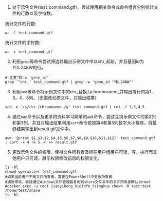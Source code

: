 1. 对于示例文件(test_command.gtf)，尝试使用相关命令或命令组合分别统计文件的行数以及字符数。

统计文件的行数:
```
wc -l test_command.gtf
```

统计文件的字符数:
```
wc -c test_command.gtf
```

2. 利用`grep`等命令尝试筛选并输出示例文件中以chr_起始，并且基因id为YDL248W的行。
```
# 注意^和-w 'gene_id'
grep '^chr_' test_command.gtf | grep -w 'gene_id "YDL248W"'

```


3. 利用`sed`等命令将示例文件中的chr_替换为chromosome_并输出每行的第1，3，4，5列。（无需改动原文件，只输出结果）
```
sed -e '/s/chr_/chromosome_/g' test_command.gtf | cut -f 1,3,4,5
```

4. 通过`man`命令以及更多的资料学习简单的`awk`命令，尝试互换示例文件的第2列和第3列，并且对输出结果利用`sort`命令依照第4和第5列数字大小排序，将最终结果输出到result.gtf文件中。
```
awk '{print $1,$3,$2,$4,$5,$6,$7,$8,$9,$10,$11,$12}' test_command.gtf | sort -k 4 -k 5 -n >> result.gtf
```

5. 更改示例文件的权限，使得文件所有者及所在用户组用户可读、写、执行而其他用户只可读，展示权限修改前后的权限变化。
```
ls -hl
chmod ug=rwx,o=r test_command.gtf
#如果当前用户不是文件所有者，需要在PowerShell中更改所有者
#通常来说，直接通过Windows文件管理器复制到share文件夹中的文件所有者默认为root
#docker exec -u root jiaoyiheng_bioinfo_tsinghua chown -R test:test /home/test/share
ls -hl
```